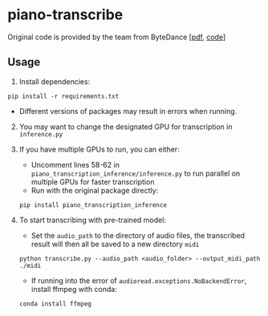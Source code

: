 # piano-transcribe
Original code is provided by the team from ByteDance [[pdf](https://arxiv.org/pdf/2010.01815.pdf), [code](https://github.com/bytedance/piano_transcription)]  


## Usage

1. Install dependencies:  

```
pip install -r requirements.txt
```
* Different versions of packages may result in errors when running.

2. You may want to change the designated GPU for transcription in `inference.py`  

3. If you have multiple GPUs to run, you can either:  
    - Uncomment lines 58-62 in `piano_transcription_inference/inference.py` to run parallel on multiple GPUs for faster transcription  
    - Run with the original package directly:   
    ```
    pip install piano_transcription_inference
    ```

4. To start transcribing with pre-trained model:  
    - Set the `audio_path` to the directory of audio files, the transcribed result will then all be saved to a new directory `midi`
    ```
    python transcribe.py --audio_path <audio_folder> --output_midi_path ./midi
    ```
    - If running into the error of `audioread.exceptions.NoBackendError`, install ffmpeg with conda:
    ```
    conda install ffmpeg
    ```
